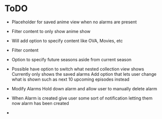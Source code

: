 
# ToDO
* Placeholder for saved anime view when no alarms are present

* Filter content to only show anime show

* Will add option to specify content like OVA, Movies, etc

* Filter content

* Option to specify future seasons aside from current season

* Possible have option to switch what nested collection view shows
	Currently only shows the saved alarms
	Add option that lets user change what is shown such as next 10  upcoming episodes instead

* Modify Alarms
	Hold down alarm and allow user to manually delete alarm

* When Alarm is created give user some sort of notification letting them now alarm has been created

* 

